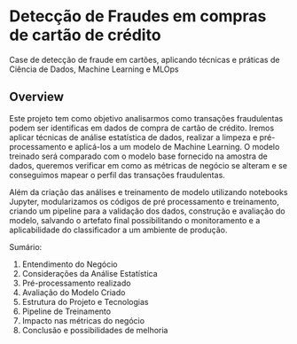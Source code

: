 # Detecção de Fraudes em compras de cartão de crédito
Case de detecção de fraude em cartões, aplicando técnicas e práticas de Ciência de Dados, Machine Learning e MLOps

## Overview
Este projeto tem como objetivo analisarmos como transações fraudulentas podem ser identificas em dados de compra de cartão de crédito. Iremos aplicar técnicas de análise estatística de dados, realizar a limpeza e pré-processamento e aplicá-los a um modelo de Machine Learning. O modelo treinado será comparado com o modelo base fornecido na amostra de dados, queremos verificar em como as métricas de negócio se alteram e se conseguimos mapear o perfil das transações fraudulentas.

Além da criação das análises e treinamento de modelo utilizando notebooks Jupyter, modularizamos os códigos de pré processamento e treinamento, criando um pipeline para a validação dos dados, construção e avaliação do modelo, salvando o artefato final possibilitando o monitoramento e a aplicabilidade do classificador a um ambiente de produção. 

Sumário:
1. Entendimento do Negócio
2. Considerações da Análise Estatística
3. Pré-processamento realizado
4. Avaliação do Modelo Criado
5. Estrutura do Projeto e Tecnologias
6. Pipeline de Treinamento
8. Impacto nas métricas do negócio
9. Conclusão e possibilidades de melhoria
